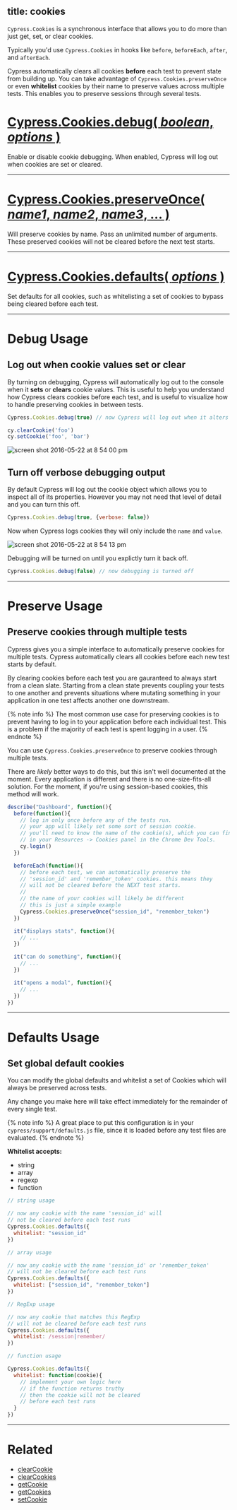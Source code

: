 title: cookies
---

`Cypress.Cookies` is a synchronous interface that allows you to do more than just get, set, or clear cookies.

Typically you'd use `Cypress.Cookies` in hooks like `before`, `beforeEach`, `after`, and `afterEach`.

Cypress automatically clears all cookies **before** each test to prevent state from building up. You can take advantage of `Cypress.Cookies.preserveOnce` or even **whitelist** cookies by their name to preserve values across multiple tests. This enables you to preserve sessions through several tests.

# [Cypress.Cookies.debug( *boolean*, *options* )](#section-debug-usage)

Enable or disable cookie debugging. When enabled, Cypress will log out when cookies are set or cleared.

***

# [Cypress.Cookies.preserveOnce( *name1*, *name2*, *name3*, ... )](#section-preserve-usage)

Will preserve cookies by name. Pass an unlimited number of arguments. These preserved cookies will not be cleared before the next test starts.

***

# [Cypress.Cookies.defaults( *options* )](#section-defaults-usage)

Set defaults for all cookies, such as whitelisting a set of cookies to bypass being cleared before each test.

***

# Debug Usage

## Log out when cookie values set or clear

By turning on debugging, Cypress will automatically log out to the console when it **sets** or **clears** cookie values. This is useful to help you understand how Cypress clears cookies before each test, and is useful to visualize how to handle preserving cookies in between tests.

```javascript
Cypress.Cookies.debug(true) // now Cypress will log out when it alters cookies

cy.clearCookie('foo')
cy.setCookie('foo', 'bar')
```

![screen shot 2016-05-22 at 8 54 00 pm](https://cloud.githubusercontent.com/assets/1268976/15457855/e2b6e99c-205f-11e6-8b25-ac6e0dcae9ce.png)

## Turn off verbose debugging output

By default Cypress will log out the cookie object which allows you to inspect all of its properties. However you may not need that level of detail and you can turn this off.

```javascript
Cypress.Cookies.debug(true, {verbose: false})
```

Now when Cypress logs cookies they will only include the `name` and `value`.

![screen shot 2016-05-22 at 8 54 13 pm](https://cloud.githubusercontent.com/assets/1268976/15457832/680bc71c-205f-11e6-9b8b-1c84380790e0.png)

Debugging will be turned on until you explictly turn it back off.

```javascript
Cypress.Cookies.debug(false) // now debugging is turned off
```

***

# Preserve Usage

## Preserve cookies through multiple tests

Cypress gives you a simple interface to automatically preserve cookies for multiple tests. Cypress automatically clears all cookies before each new test starts by default.

By clearing cookies before each test you are gauranteed to always start from a clean slate. Starting from a clean state prevents coupling your tests to one another and prevents situations where mutating something in your application in one test affects another one downstream.

{% note info  %}
The most common use case for preserving cookies is to prevent having to log in to your application before each individual test. This is a problem if the majority of each test is spent logging in a user.
{% endnote %}

You can use `Cypress.Cookies.preserveOnce` to preserve cookies through multiple tests.

There are *likely* better ways to do this, but this isn't well documented at the moment. Every application is different and there is no one-size-fits-all solution. For the moment, if you're using session-based cookies, this method will work.

```javascript
describe("Dashboard", function(){
  before(function(){
    // log in only once before any of the tests run.
    // your app will likely set some sort of session cookie.
    // you'll need to know the name of the cookie(s), which you can find
    // in your Resources -> Cookies panel in the Chrome Dev Tools.
    cy.login()
  })

  beforeEach(function(){
    // before each test, we can automatically preserve the
    // 'session_id' and 'remember_token' cookies. this means they
    // will not be cleared before the NEXT test starts.
    //
    // the name of your cookies will likely be different
    // this is just a simple example
    Cypress.Cookies.preserveOnce("session_id", "remember_token")
  })

  it("displays stats", function(){
    // ...
  })

  it("can do something", function(){
    // ...
  })

  it("opens a modal", function(){
    // ...
  })
})
```

***

# Defaults Usage

## Set global default cookies

You can modify the global defaults and whitelist a set of Cookies which will always be preserved across tests.

Any change you make here will take effect immediately for the remainder of every single test.

{% note info  %}
A great place to put this configuration is in your `cypress/support/defaults.js` file, since it is loaded before any test files are evaluated.
{% endnote %}

**Whitelist accepts:**

- string
- array
- regexp
- function

```javascript
// string usage

// now any cookie with the name 'session_id' will
// not be cleared before each test runs
Cypress.Cookies.defaults({
  whitelist: "session_id"
})
```

```javascript
// array usage

// now any cookie with the name 'session_id' or 'remember_token'
// will not be cleared before each test runs
Cypress.Cookies.defaults({
  whitelist: ["session_id", "remember_token"]
})
```

```javascript
// RegExp usage

// now any cookie that matches this RegExp
// will not be cleared before each test runs
Cypress.Cookies.defaults({
  whitelist: /session|remember/
})
```

```javascript
// function usage

Cypress.Cookies.defaults({
  whitelist: function(cookie){
    // implement your own logic here
    // if the function returns truthy
    // then the cookie will not be cleared
    // before each test runs
  }
})
```

***

# Related

- [clearCookie](https://on.cypress.io/api/clearcookie)
- [clearCookies](https://on.cypress.io/api/clearcookies)
- [getCookie](https://on.cypress.io/api/getcookie)
- [getCookies](https://on.cypress.io/api/getcookies)
- [setCookie](https://on.cypress.io/api/setcookie)
